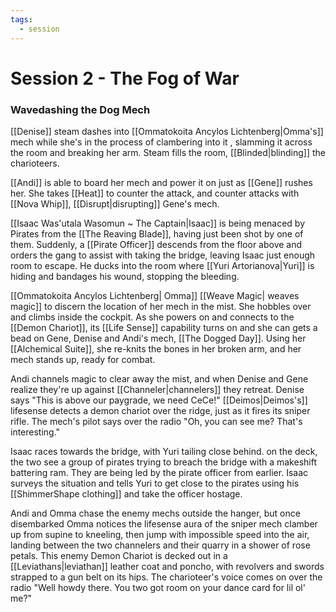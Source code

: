 ```yaml
---
tags:
  - session
---
```

# Session 2 - The Fog of War 
### Wavedashing the Dog Mech

[[Denise]] steam dashes into [[Ommatokoita Ancylos Lichtenberg|Omma's]] mech while she's in the process of clambering into it , slamming it across the room and breaking her arm. Steam fills the room, [[Blinded|blinding]] the charioteers.

[[Andi]] is able to board her mech and power it on just as [[Gene]] rushes her. She takes [[Heat]] to counter the attack, and counter attacks with [[Nova Whip]], [[Disrupt|disrupting]] Gene's mech.

[[Isaac Was'utala Wasomun ~ The Captain|Isaac]] is being menaced by Pirates from the [[The Reaving Blade]], having just been shot by one of them. Suddenly, a [[Pirate Officer]] descends from the floor above and orders the gang to assist with taking the bridge, leaving Isaac just enough room to escape.  He ducks into the room where [[Yuri Artorianova|Yuri]] is hiding and bandages his wound, stopping the bleeding.

[[Ommatokoita Ancylos Lichtenberg| Omma]] [[Weave Magic| weaves magic]] to discern the location of her mech in the mist. She hobbles over and climbs inside the cockpit. As she powers on and connects to the [[Demon Chariot]], its [[Life Sense]] capability turns on and she can gets a bead on Gene, Denise and Andi's mech, [[The Dogged Day]]. Using her [[Alchemical Suite]], she re-knits the bones in her broken arm, and her mech stands up, ready for combat.

Andi channels magic to clear away the mist, and when Denise and Gene realize they're up against [[Channeler|channelers]] they retreat. Denise says "This is above our paygrade, we need CeCe!" [[Deimos|Deimos's]] lifesense detects a demon chariot over the ridge, just as it fires its sniper rifle. The mech's pilot says over the radio "Oh, you can see me? That's interesting."

Isaac races towards the bridge, with Yuri tailing close behind. on the deck, the two see a group of pirates trying to breach the bridge with a makeshift battering ram. They are being led by the pirate officer from earlier. Isaac surveys the situation and tells Yuri to get close to the pirates using his [[ShimmerShape clothing]] and take the officer hostage.

Andi and Omma chase the enemy mechs outside the hanger, but once disembarked Omma notices the lifesense aura of the sniper mech clamber up from supine to kneeling, then jump with impossible speed into the air, landing between the two channelers and their quarry in a shower of rose petals. This enemy Demon Chariot is decked out in a [[Leviathans|leviathan]] leather coat and poncho, with revolvers and swords strapped to a gun belt on its hips.  The charioteer's voice comes on over the radio "Well howdy there. You two got room on your dance card for lil ol' me?"